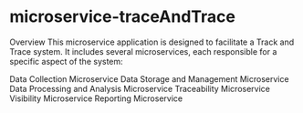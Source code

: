 # microservice-traceAndTrace

Overview
This microservice application is designed to facilitate a Track and Trace system. It includes several microservices, each responsible for a specific aspect of the system:

Data Collection Microservice
Data Storage and Management Microservice
Data Processing and Analysis Microservice
Traceability Microservice
Visibility Microservice
Reporting Microservice
